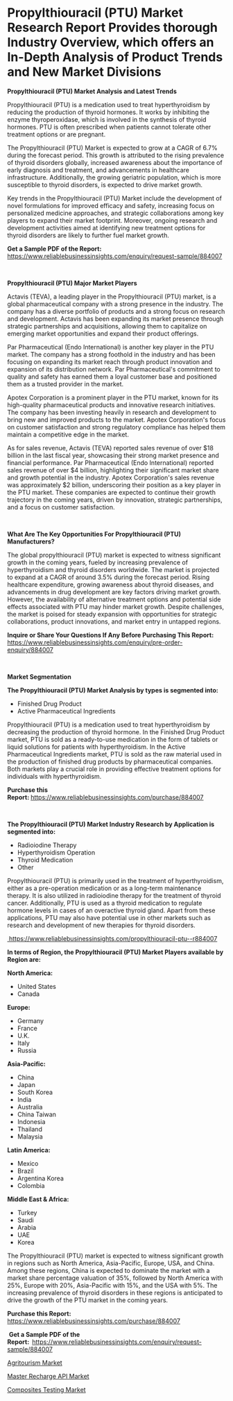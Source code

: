 <p><h1>Propylthiouracil (PTU) Market Research Report Provides thorough Industry Overview, which offers an In-Depth Analysis of Product Trends and New Market Divisions</h1></p><p><strong>Propylthiouracil (PTU) Market Analysis and Latest Trends</strong></p>
<p><p>Propylthiouracil (PTU) is a medication used to treat hyperthyroidism by reducing the production of thyroid hormones. It works by inhibiting the enzyme thyroperoxidase, which is involved in the synthesis of thyroid hormones. PTU is often prescribed when patients cannot tolerate other treatment options or are pregnant.</p><p>The Propylthiouracil (PTU) Market is expected to grow at a CAGR of 6.7% during the forecast period. This growth is attributed to the rising prevalence of thyroid disorders globally, increased awareness about the importance of early diagnosis and treatment, and advancements in healthcare infrastructure. Additionally, the growing geriatric population, which is more susceptible to thyroid disorders, is expected to drive market growth.</p><p>Key trends in the Propylthiouracil (PTU) Market include the development of novel formulations for improved efficacy and safety, increasing focus on personalized medicine approaches, and strategic collaborations among key players to expand their market footprint. Moreover, ongoing research and development activities aimed at identifying new treatment options for thyroid disorders are likely to further fuel market growth.</p></p>
<p><strong>Get a Sample PDF of the Report:&nbsp;</strong> <a href="https://www.reliablebusinessinsights.com/enquiry/request-sample/884007">https://www.reliablebusinessinsights.com/enquiry/request-sample/884007</a></p>
<p>&nbsp;</p>
<p><strong>Propylthiouracil (PTU) Major Market Players</strong></p>
<p><p>Actavis (TEVA), a leading player in the Propylthiouracil (PTU) market, is a global pharmaceutical company with a strong presence in the industry. The company has a diverse portfolio of products and a strong focus on research and development. Actavis has been expanding its market presence through strategic partnerships and acquisitions, allowing them to capitalize on emerging market opportunities and expand their product offerings.</p><p>Par Pharmaceutical (Endo International) is another key player in the PTU market. The company has a strong foothold in the industry and has been focusing on expanding its market reach through product innovation and expansion of its distribution network. Par Pharmaceutical's commitment to quality and safety has earned them a loyal customer base and positioned them as a trusted provider in the market.</p><p>Apotex Corporation is a prominent player in the PTU market, known for its high-quality pharmaceutical products and innovative research initiatives. The company has been investing heavily in research and development to bring new and improved products to the market. Apotex Corporation's focus on customer satisfaction and strong regulatory compliance has helped them maintain a competitive edge in the market.</p><p>As for sales revenue, Actavis (TEVA) reported sales revenue of over $18 billion in the last fiscal year, showcasing their strong market presence and financial performance. Par Pharmaceutical (Endo International) reported sales revenue of over $4 billion, highlighting their significant market share and growth potential in the industry. Apotex Corporation's sales revenue was approximately $2 billion, underscoring their position as a key player in the PTU market. These companies are expected to continue their growth trajectory in the coming years, driven by innovation, strategic partnerships, and a focus on customer satisfaction.</p></p>
<p>&nbsp;</p>
<p><strong>What Are The Key Opportunities For Propylthiouracil (PTU) Manufacturers?</strong></p>
<p><p>The global propylthiouracil (PTU) market is expected to witness significant growth in the coming years, fueled by increasing prevalence of hyperthyroidism and thyroid disorders worldwide. The market is projected to expand at a CAGR of around 3.5% during the forecast period. Rising healthcare expenditure, growing awareness about thyroid diseases, and advancements in drug development are key factors driving market growth. However, the availability of alternative treatment options and potential side effects associated with PTU may hinder market growth. Despite challenges, the market is poised for steady expansion with opportunities for strategic collaborations, product innovations, and market entry in untapped regions.</p></p>
<p><strong>Inquire or Share Your Questions If Any Before Purchasing This Report:</strong> <a href="https://www.reliablebusinessinsights.com/enquiry/pre-order-enquiry/884007">https://www.reliablebusinessinsights.com/enquiry/pre-order-enquiry/884007</a></p>
<p>&nbsp;</p>
<p><strong>Market Segmentation</strong></p>
<p><strong>The Propylthiouracil (PTU) Market Analysis by types is segmented into:</strong></p>
<p><ul><li>Finished Drug Product</li><li>Active Pharmaceutical Ingredients</li></ul></p>
<p><p>Propylthiouracil (PTU) is a medication used to treat hyperthyroidism by decreasing the production of thyroid hormone. In the Finished Drug Product market, PTU is sold as a ready-to-use medication in the form of tablets or liquid solutions for patients with hyperthyroidism. In the Active Pharmaceutical Ingredients market, PTU is sold as the raw material used in the production of finished drug products by pharmaceutical companies. Both markets play a crucial role in providing effective treatment options for individuals with hyperthyroidism.</p></p>
<p><strong>Purchase this Report:&nbsp;</strong><a href="https://www.reliablebusinessinsights.com/purchase/884007">https://www.reliablebusinessinsights.com/purchase/884007</a></p>
<p>&nbsp;</p>
<p><strong>The Propylthiouracil (PTU) Market Industry Research by Application is segmented into:</strong></p>
<p><ul><li>Radioiodine Therapy</li><li>Hyperthyroidism Operation</li><li>Thyroid Medication</li><li>Other</li></ul></p>
<p><p>Propylthiouracil (PTU) is primarily used in the treatment of hyperthyroidism, either as a pre-operation medication or as a long-term maintenance therapy. It is also utilized in radioiodine therapy for the treatment of thyroid cancer. Additionally, PTU is used as a thyroid medication to regulate hormone levels in cases of an overactive thyroid gland. Apart from these applications, PTU may also have potential use in other markets such as research and development of new therapies for thyroid disorders.</p></p>
<p><a href="https://www.reliablebusinessinsights.com/propylthiouracil-ptu--r884007">&nbsp;https://www.reliablebusinessinsights.com/propylthiouracil-ptu--r884007</a></p>
<p><strong>In terms of Region, the Propylthiouracil (PTU) Market Players available by Region are:</strong></p>
<p>
    <p> <strong> North America: </strong>
        <ul>
            <li>United States</li>
            <li>Canada</li>
        </ul>
        </p> 
    <p> <strong> Europe: </strong>
        <ul>
            <li>Germany</li>
            <li>France</li>
            <li>U.K.</li>
            <li>Italy</li>
            <li>Russia</li>
        </ul>
        </p> 
    <p> <strong> Asia-Pacific: </strong>
        <ul>
            <li>China</li>
            <li>Japan</li>
            <li>South Korea</li>
            <li>India</li>
            <li>Australia</li>
            <li>China Taiwan</li>
            <li>Indonesia</li>
            <li>Thailand</li>
            <li>Malaysia</li>
        </ul>
        </p> 
    <p> <strong> Latin America: </strong>
        <ul>
            <li>Mexico</li>
            <li>Brazil</li>
            <li>Argentina Korea</li>
            <li>Colombia</li>
        </ul>
        </p> 
    <p> <strong> Middle East & Africa: </strong>
        <ul>
            <li>Turkey</li>
            <li>Saudi</li>
            <li>Arabia</li>
            <li>UAE</li>
            <li>Korea</li>
        </ul>
    </p>
    </p>
<p><p>The Propylthiouracil (PTU) market is expected to witness significant growth in regions such as North America, Asia-Pacific, Europe, USA, and China. Among these regions, China is expected to dominate the market with a market share percentage valuation of 35%, followed by North America with 25%, Europe with 20%, Asia-Pacific with 15%, and the USA with 5%. The increasing prevalence of thyroid disorders in these regions is anticipated to drive the growth of the PTU market in the coming years.</p></p>
<p><strong>Purchase this Report: </strong><a href="https://www.reliablebusinessinsights.com/purchase/884007">https://www.reliablebusinessinsights.com/purchase/884007</a></p>
<p>&nbsp;<strong>Get a Sample PDF of the Report:&nbsp;&nbsp;</strong><a href="https://www.reliablebusinessinsights.com/enquiry/request-sample/884007">https://www.reliablebusinessinsights.com/enquiry/request-sample/884007</a></p>
<p><strong></strong></p>
<p><p><a href="https://github.com/wnxtvsgd56/Market-Research-Report-List-1/blob/main/agritourism-market.md">Agritourism Market</a></p><p><a href="https://github.com/crlaem461/Market-Research-Report-List-1/blob/main/master-recharge-api-market.md">Master Recharge API Market</a></p><p><a href="https://github.com/marlinacrngin/Market-Research-Report-List-1/blob/main/composites-testing-market.md">Composites Testing Market</a></p></p>